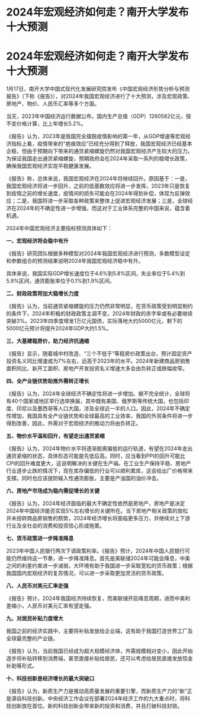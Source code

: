 # 2024年宏观经济如何走？南开大学发布十大预测

# 2024年宏观经济如何走？南开大学发布十大预测

1月17日，南开大学中国式现代化发展研究院发布《中国宏观经济形势分析与预测报告》（下称《报告》），对2024年我国宏观经济进行了十大预测，涉及宏观政策、房地产、物价、人民币汇率等多个方面。

当天，2023年中国经济运行数据公布，国内生产总值（GDP）1260582亿元，按不变价格计算，比上年增长5.2%。

《报告》认为，2023年是我国完全摆脱疫情影响的第一年，从GDP增速等宏观经济指标上看，疫情带来的“疤痕效应”已经充分得到了释放，我国宏观经济已经基本企稳，但由于预期向下带来的通货紧缩螺旋仍然对我国宏观经济产生较大的压力。为保证我国走出通货紧缩螺旋，预期政府会在2024年采取一系列的稳增长政策，确保我国宏观经济实现平稳健康发展。

《报告》称，总体来说，我国宏观经济在2024年将继续回升。原因基于：一是，我国宏观经济将进一步回升，之前的低基数效应将进一步发挥，2023年只是恢复到疫情之前的增长速度，疫情间的损失可能会在2024年得到补偿，体现为反弹效应；二是，我国将进一步采取各种政策来整体上促进宏观经济发展；三是，全球经济在2024年的不确定性进一步增强，而这对于工业体系完整的中国来说，蕴含着机遇。

2024年中国宏观经济主要指标预测具体如下：

**一、宏观经济将会稳中有升**

《报告》研究团队根据多种模型对2024年我国宏观经济进行预测，多数模型设定和参数组合的预测结果说明2024年我国宏观经济稳中有升。

具体来说，我国实际GDP增长速度位于4.6%到5.8%区间，失业率位于5.4%到5.9%区间，通货膨胀率位于0.1%到1.9%区间。

**二、财政政策将加大稳增长力度**

《报告》认为，当前通货紧缩螺旋的压力仍然非常明显，在货币政策受到明显制约的条件下，2024年积极的财政政策主调不变，2024年财政的赤字率或有必要继续突破3%。2023年四季度增发1万亿元国债，实际落地大约5000亿元，剩下的5000亿元预计将提升2024年GDP大约1.5%。

**三、大基建稳房价，助力经济抗通缩**

《报告》显示，随着城中村改造、“三个不低于”等稳房价政策出台，预计固定资产投资名义同比增速或为7%左右，远高于2023年的水平。2024年新建商品房销售面积同比、新开工面积、房地产开发投资名义增速大多会由负转正或跌幅收窄。

**四、全产业链优势助推外需转正增长**

《报告》认为，2024年全球经济不确定性将进一步增加。据不完全统计，全球将有40个国家或地区举行选举换届，其中既有美国、俄罗斯等传统大国，也包括印度、印尼以及墨西哥等人口大国，涉及全球近一半的人口。因此，2024年不确定性增加，我国具有全产业链优势和全球最高的工业效率，我国的外贸条件将进一步得到改善，因此，外需对于宏观经济的推动力将由负转正。

**五、物价水平温和回升，有望走出通货紧缩**

《报告》认为，2024年物价水平将逐渐脱离偏低的运行轨道，有望在2024年走出通货紧缩的状态，具体形态可能是先低后高。同时，应当看到PPI的回升可能比CPI的回升难度更大，这说明解决的关键在生产端。在工业生产保持平稳、房地产行业逐步止跌的情况下，现在库存偏低的行业可以顺利累库，这会给出厂价格带来支撑。同时也应该提防输入性通货膨胀，主要是产油国的油价冲击。

**六、房地产市场成为稳内需促增长的关键**

《报告》认为，2024年经济面临的最大不确定性依然是房地产，房地产是决定2024年中国经济能否实现5%左右增长的关键所在。当下房地产相关政策的放松并未扭转商品房销售的颓势，2024年经济增长将面临更多压力，并继续对上下游行业及全社会的消费和投资信心形成拖累。

**七、货币政策进一步降准降息**

2023年中国人民银行两次下调政策利率。《报告》预计，2024年中国人民银行可能仍然维持这一节奏，进一步降准降息。首先是美联储2024年可能会降息，中美之间的利差约束进一步减弱，大环境有助于我国进一步采取宽松的货币政策；根据我国国内宏观经济的复苏情况，可以进一步采取更加灵活的货币政策。

**八、人民币对美元汇率走强**

《报告》预计，2024年我国经济持续恢复，而美联储开启降息周期，进而中美利差缩小，人民币对美元汇率有望走强。

**九、对居民补贴力度增大**

我国之前的经济实践中，主要将补贴发放给企业端，这有助于我国打造世界工厂及全球最完整的产业链。

《报告》认为，当前我国已经成为超大规模经济体，外需规模相对变小，因此开始逐步将补贴转移到消费端，甚至直接补贴给居民，还可以考虑给居民直接发放现金补助等形式。

**十、科技创新是经济增长的最大突破口**

《报告》认为，新质生产力是推动高质量发展的重要引擎，而新质生产力的“新”正是源自科技创新。中央经济工作会议在部署2024年经济工作的九大重点时，将科技创新放在首位。新的科技创新会带来新的投资和消费，并且打破科技封锁。

